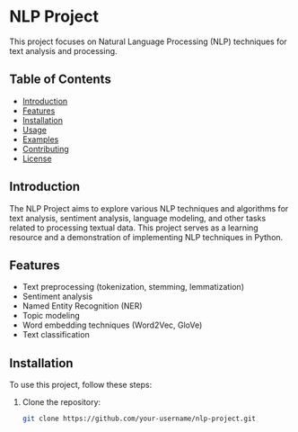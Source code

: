 # NLP Project

This project focuses on Natural Language Processing (NLP) techniques for text analysis and processing.
 
## Table of Contents
- [Introduction](#introduction) 
- [Features](#features)
- [Installation](#installation)
- [Usage](#usage)
- [Examples](#examples)
- [Contributing](#contributing)
- [License](#license)

## Introduction

The NLP Project aims to explore various NLP techniques and algorithms for text analysis, sentiment analysis, language modeling, and other tasks related to processing textual data. This project serves as a learning resource and a demonstration of implementing NLP techniques in Python.

## Features

- Text preprocessing (tokenization, stemming, lemmatization)
- Sentiment analysis
- Named Entity Recognition (NER)
- Topic modeling
- Word embedding techniques (Word2Vec, GloVe)
- Text classification

## Installation

To use this project, follow these steps:

1. Clone the repository:
   ```bash
   git clone https://github.com/your-username/nlp-project.git
